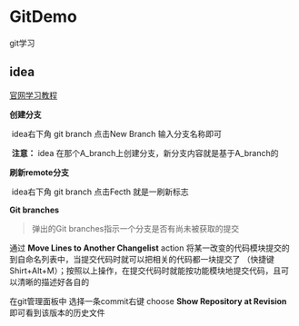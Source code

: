 # GitDemo
git学习



## idea
[官网学习教程](https://www.jetbrains.com/help/idea/using-git-integration.html)



**创建分支**

​	idea右下角 git branch   点击New Branch   输入分支名称即可

​	**注意：** idea 在那个A_branch上创建分支，新分支内容就是基于A_branch的 



**刷新remote分支**

​	idea右下角 git branch 点击Fecth 就是一刷新标志



**Git branches**

> 弹出的Git branches指示一个分支是否有尚未被获取的提交





通过 **Move Lines to Another Changelist** action 将某一改变的代码模块提交的 到自命名列表中，当提交代码时就可以把相关的代码都一块提交了 （快捷键 Shirt+Alt+M）；按照以上操作，在提交代码时就能按功能模块地提交代码，且可以清晰的描述好各自的



在git管理面板中 选择一条commit右键 choose **Show Repository at Revision** 即可看到该版本的历史文件







